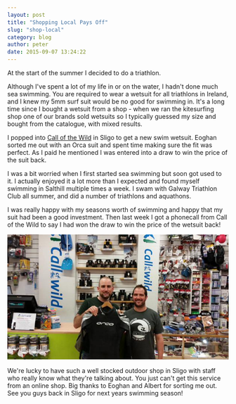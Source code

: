 ```yaml
---
layout: post
title: "Shopping Local Pays Off"
slug: "shop-local"
category: blog
author: peter
date: 2015-09-07 13:24:22
---
```


At the start of the summer I decided to do a triathlon.

Although I've spent a lot of my life in or on the water, I hadn't done much sea swimming.
You are required to wear a wetsuit for all triathlons in Ireland, and I knew my 5mm surf suit would be no good for swimming in.
It's a long time since I bought a wetsuit from a shop - when we ran the kitesurfing shop one of our brands sold wetsuits so I typically guessed my size and bought from the catalogue, with mixed results.

I popped into [Call of the Wild][1] in Sligo to get a new swim wetsuit. Eoghan sorted me out with an Orca suit and spent time making sure the fit was perfect. As I paid he mentioned I was entered into a draw to win the price of the suit back.

I was a bit worried when I first started sea swimming but soon got used to it. I actually enjoyed it a lot more than I expected and found myself swimming in Salthill multiple times a week.
I swam with Galway Triathlon Club all summer, and did a number of triathlons and aquathons.

I was really happy with my seasons worth of swimming and happy that my suit had been a good investment. Then last week I got a phonecall from Call of the Wild to say I had won the draw to win the price of the wetsuit back! 

<img class="img-responsive img-rounded" src="/img/call_of_the_wild_wetsuit.jpg"/>


We're lucky to have such a well stocked outdoor shop in Sligo with staff who really know what they're talking about. You just can't get this service from an online shop. Big thanks to Eoghan and Albert for sorting me out. See you guys back in Sligo for next years swimming season!

  [1]: https://www.facebook.com/CalloftheWildSligo
